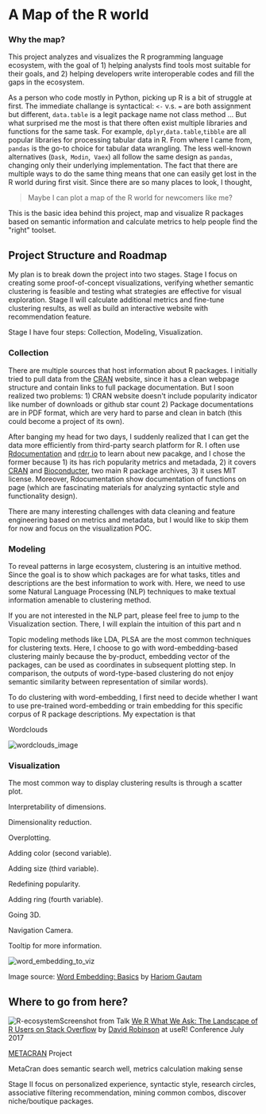 # A Map of the R world
### Why the map?

This project analyzes and visualizes the R programming language ecosystem, with the goal of 1) helping analysts find tools most suitable for their goals, and 2) helping developers write interoperable codes and fill the gaps in the ecosystem.

As a person who code mostly in Python, picking up R is a bit of struggle at first. The immediate challange is  syntactical:  `<-` v.s. `=` are both assignment but different, `data.table` is a legit package name not class method ... But what surprised me the most is that there often exist multiple libraries and functions for the same task. For example, `dplyr`,`data.table`,`tibble` are all popular libraries for processing tabular data in R. From where I came from, `pandas` is the go-to choice for tabular data wrangling. The less well-known alternatives (`Dask`,` Modin`,` Vaex`) all follow the same design as `pandas`, changing only their underlying implementation. The fact that there are multiple ways to do the same thing means that one can easily get lost in the R world during first visit. Since there are so many places to look, I thought, 

> Maybe I can plot a map of the R world for newcomers like me?

This is the basic idea behind this project, map and visualize R packages based on semantic information and calculate metrics to help people find the "right" toolset. 

## Project Structure and Roadmap

My plan is to break down the project into two stages. Stage I focus on creating some proof-of-concept visualizations, verifying whether semantic clustering is feasible and testing what strategies are effective for visual exploration. Stage II will calculate additional metrics and fine-tune clustering results, as well as build an interactive website with recommendation feature. 

Stage I have four steps: Collection, Modeling, Visualization. 

### Collection

There are multiple sources that host information about R packages. I initially tried to pull data from the [CRAN](https://cran.r-project.org) website, since it has a clean webpage structure and contain links to full package documentation. But I soon realized two problems: 1) CRAN website doesn't include popularity indicator like number of downloads or github star count 2) Package documentations are in PDF format, which are very hard to parse and clean in batch (this could become a project of its own). 

After banging my head for two days, I suddenly realized that I can get the data more efficiently from third-party search platform for R. I often use [Rdocumentation](https://rdocumentation.org) and [rdrr.io](https://rdrr.io) to learn about new pacakge, and I chose the former because 1) its has rich popularity metrics and metadada, 2) it covers [CRAN](https://cran.r-project.org) and [Bioconducter](http://bioconductor.org/), two main R package archives, 3) it uses MIT license. Moreover, Rdocumentation show documentation of functions on page (which are fascinating materials for analyzing syntactic style and functionality design). 

There are many interesting challenges with data cleaning and feature engineering based on metrics and metadata, but I would like to skip them for now and focus on the visualization POC. 

### Modeling

To reveal patterns in large ecosystem, clustering is an intuitive method. Since the goal is to show which packages are for what tasks, titles and descriptions are the best information to work with. Here, we need to use some Natural Language Processing (NLP) techniques to make textual information amenable to clustering method. 

If you are not interested in the NLP part, please feel free to jump to the Visualization section. There, I will explain the intuition of this part and n

Topic modeling methods like LDA, PLSA are the most common techniques for clustering texts. Here, I choose to go with word-embedding-based clustering mainly because the by-product, embedding vector of the packages, can be used as coordinates in subsequent plotting step. In comparison, the outputs of word-type-based clustering do not enjoy semantic similarity between representation of similar words). 

To do clustering with word-embedding, I first need to decide whether I want to use pre-trained word-embedding or train embedding for this specific corpus of R package descriptions. My expectation is that 

Wordclouds

![wordclouds_image](./README.assets/wordclouds_image.png)

### Visualization

The most common way to display clustering results is through a scatter plot. 

Interpretability of dimensions. 

Dimensionality reduction. 

Overplotting.

Adding color (second variable).

Adding size (third variable).

Redefining popularity.

Adding ring (fourth variable).

Going 3D.

Navigation Camera.

Tooltip for more information.



![word_embedding_to_viz](./README.assets/word_embedding_to_viz.png)

Image source: [Word Embedding: Basics](https://medium.com/@hari4om/word-embedding-d816f643140) by [Hariom Gautam](https://medium.com/@hari4om)  

## Where to go from here? 

![R-ecosystem](./README.assets/R-ecosystem.png)Screenshot from Talk [We R What We Ask: The Landscape of R Users on Stack Overflow](https://channel9.msdn.com/Events/useR-international-R-User-conferences/useR-International-R-User-2017-Conference/We-R-What-We-Ask-The-Landscape-of-R-Users-on-Stack-Overflow) by [David Robinson](https://channel9.msdn.com/Events/Speakers/david-robinson) at useR! Conference July 2017



[METACRAN](https://www.r-pkg.org) Project

MetaCran does semantic search well, metrics calculation making sense

Stage II focus on personalized experience, syntactic style, research circles, associative filtering recommendation, mining common combos, discover niche/boutique packages.